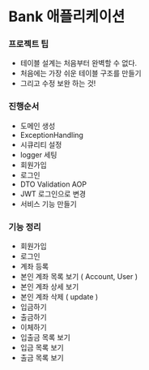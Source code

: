 # Bank 애플리케이션

### 프로젝트 팁
- 테이블 설계는 처음부터 완벽할 수 없다.
- 처음에는 가장 쉬운 테이블 구조를 만들기
- 그리고 수정 보완 하는 것!

### 진행순서
- 도메인 생성
- ExceptionHandling
- 시큐리티 설정
- logger 세팅
- 회원가입
- 로그인
- DTO Validation AOP
- JWT 로그인으로 변경
- 서비스 기능 만들기

### 기능 정리
- 회원가입
- 로그인
- 계좌 등록
- 본인 계좌 목록 보기 ( Account, User )
- 본인 계좌 상세 보기
- 본인 계좌 삭제 ( update )
- 입금하기
- 출금하기
- 이체하기
- 입출금 목록 보기
- 입금 목록 보기
- 출금 목록 보기

